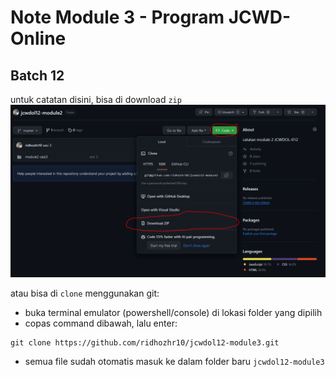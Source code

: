 # Note Module 3 - Program JCWD-Online
## Batch 12

untuk catatan disini, bisa di download `zip`
<img src="./screenshot1.png" />

atau bisa di `clone` menggunakan git:
- buka terminal emulator (powershell/console) di lokasi folder yang dipilih
- copas command dibawah, lalu enter:
```
git clone https://github.com/ridhozhr10/jcwdol12-module3.git
```
- semua file sudah otomatis masuk ke dalam folder baru `jcwdol12-module3`
